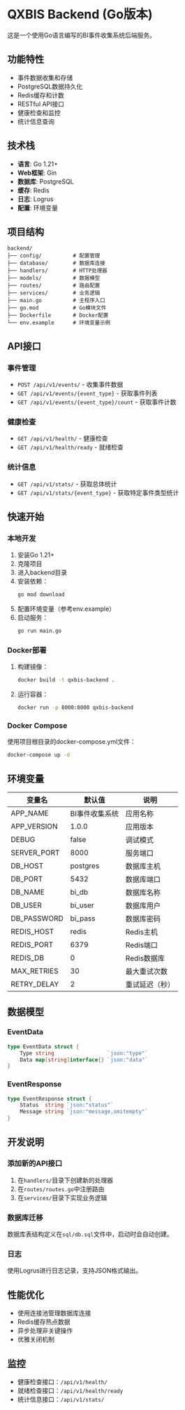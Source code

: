# QXBIS Backend (Go版本)

这是一个使用Go语言编写的BI事件收集系统后端服务。

## 功能特性

- 事件数据收集和存储
- PostgreSQL数据持久化
- Redis缓存和计数
- RESTful API接口
- 健康检查和监控
- 统计信息查询

## 技术栈

- **语言**: Go 1.21+
- **Web框架**: Gin
- **数据库**: PostgreSQL
- **缓存**: Redis
- **日志**: Logrus
- **配置**: 环境变量

## 项目结构

```
backend/
├── config/          # 配置管理
├── database/        # 数据库连接
├── handlers/        # HTTP处理器
├── models/          # 数据模型
├── routes/          # 路由配置
├── services/        # 业务逻辑
├── main.go          # 主程序入口
├── go.mod           # Go模块文件
├── Dockerfile       # Docker配置
└── env.example      # 环境变量示例
```

## API接口

### 事件管理

- `POST /api/v1/events/` - 收集事件数据
- `GET /api/v1/events/{event_type}` - 获取事件列表
- `GET /api/v1/events/{event_type}/count` - 获取事件计数

### 健康检查

- `GET /api/v1/health/` - 健康检查
- `GET /api/v1/health/ready` - 就绪检查

### 统计信息

- `GET /api/v1/stats/` - 获取总体统计
- `GET /api/v1/stats/{event_type}` - 获取特定事件类型统计

## 快速开始

### 本地开发

1. 安装Go 1.21+
2. 克隆项目
3. 进入backend目录
4. 安装依赖：
   ```bash
   go mod download
   ```
5. 配置环境变量（参考env.example）
6. 启动服务：
   ```bash
   go run main.go
   ```

### Docker部署

1. 构建镜像：
   ```bash
   docker build -t qxbis-backend .
   ```

2. 运行容器：
   ```bash
   docker run -p 8000:8000 qxbis-backend
   ```

### Docker Compose

使用项目根目录的docker-compose.yml文件：

```bash
docker-compose up -d
```

## 环境变量

| 变量名 | 默认值 | 说明 |
|--------|--------|------|
| APP_NAME | BI事件收集系统 | 应用名称 |
| APP_VERSION | 1.0.0 | 应用版本 |
| DEBUG | false | 调试模式 |
| SERVER_PORT | 8000 | 服务端口 |
| DB_HOST | postgres | 数据库主机 |
| DB_PORT | 5432 | 数据库端口 |
| DB_NAME | bi_db | 数据库名称 |
| DB_USER | bi_user | 数据库用户 |
| DB_PASSWORD | bi_pass | 数据库密码 |
| REDIS_HOST | redis | Redis主机 |
| REDIS_PORT | 6379 | Redis端口 |
| REDIS_DB | 0 | Redis数据库 |
| MAX_RETRIES | 30 | 最大重试次数 |
| RETRY_DELAY | 2 | 重试延迟（秒） |

## 数据模型

### EventData
```go
type EventData struct {
    Type string                 `json:"type"`
    Data map[string]interface{} `json:"data"`
}
```

### EventResponse
```go
type EventResponse struct {
    Status  string `json:"status"`
    Message string `json:"message,omitempty"`
}
```

## 开发说明

### 添加新的API接口

1. 在`handlers/`目录下创建新的处理器
2. 在`routes/routes.go`中注册路由
3. 在`services/`目录下实现业务逻辑

### 数据库迁移

数据库表结构定义在`sql/db.sql`文件中，启动时会自动创建。

### 日志

使用Logrus进行日志记录，支持JSON格式输出。

## 性能优化

- 使用连接池管理数据库连接
- Redis缓存热点数据
- 异步处理非关键操作
- 优雅关闭机制

## 监控

- 健康检查接口：`/api/v1/health/`
- 就绪检查接口：`/api/v1/health/ready`
- 统计信息接口：`/api/v1/stats/` 